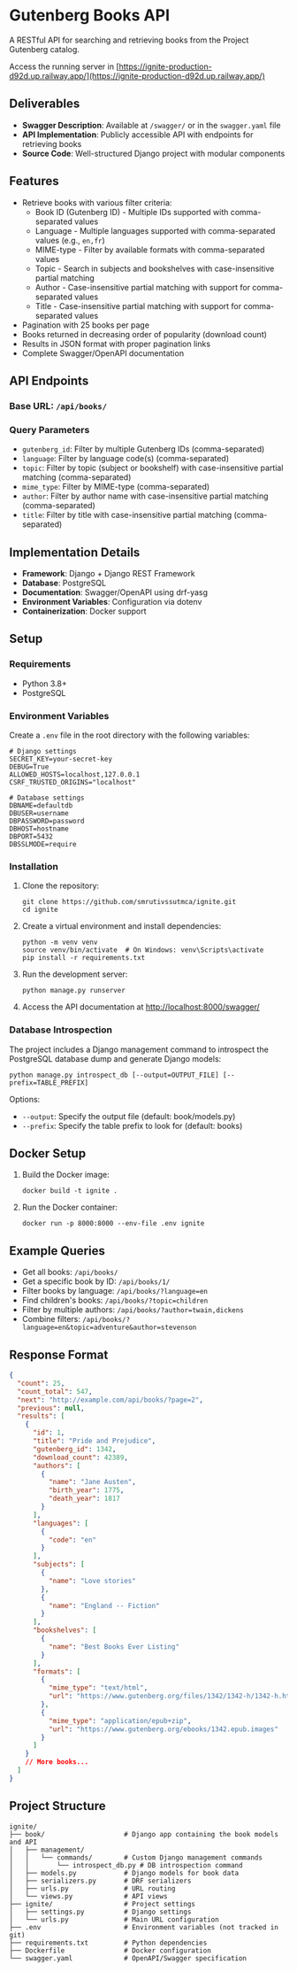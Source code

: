 # Gutenberg Books API

A RESTful API for searching and retrieving books from the Project Gutenberg catalog.

Access the running server in [https://ignite-production-d92d.up.railway.app/](https://ignite-production-d92d.up.railway.app/)

## Deliverables

- **Swagger Description**: Available at `/swagger/` or in the `swagger.yaml` file
- **API Implementation**: Publicly accessible API with endpoints for retrieving books
- **Source Code**: Well-structured Django project with modular components

## Features

- Retrieve books with various filter criteria:
  - Book ID (Gutenberg ID) - Multiple IDs supported with comma-separated values
  - Language - Multiple languages supported with comma-separated values (e.g., `en,fr`)
  - MIME-type - Filter by available formats with comma-separated values
  - Topic - Search in subjects and bookshelves with case-insensitive partial matching
  - Author - Case-insensitive partial matching with support for comma-separated values
  - Title - Case-insensitive partial matching with support for comma-separated values
- Pagination with 25 books per page
- Books returned in decreasing order of popularity (download count)
- Results in JSON format with proper pagination links
- Complete Swagger/OpenAPI documentation

## API Endpoints

### Base URL: `/api/books/`

### Query Parameters

- `gutenberg_id`: Filter by multiple Gutenberg IDs (comma-separated)
- `language`: Filter by language code(s) (comma-separated)
- `topic`: Filter by topic (subject or bookshelf) with case-insensitive partial matching (comma-separated)
- `mime_type`: Filter by MIME-type (comma-separated)
- `author`: Filter by author name with case-insensitive partial matching (comma-separated)
- `title`: Filter by title with case-insensitive partial matching (comma-separated)

## Implementation Details

- **Framework**: Django + Django REST Framework
- **Database**: PostgreSQL
- **Documentation**: Swagger/OpenAPI using drf-yasg
- **Environment Variables**: Configuration via dotenv
- **Containerization**: Docker support

## Setup

### Requirements

- Python 3.8+
- PostgreSQL

### Environment Variables

Create a `.env` file in the root directory with the following variables:
```
# Django settings
SECRET_KEY=your-secret-key
DEBUG=True
ALLOWED_HOSTS=localhost,127.0.0.1
CSRF_TRUSTED_ORIGINS="localhost"

# Database settings
DBNAME=defaultdb
DBUSER=username
DBPASSWORD=password
DBHOST=hostname
DBPORT=5432
DBSSLMODE=require
```

### Installation

1. Clone the repository:
   ```
   git clone https://github.com/smrutivssutmca/ignite.git
   cd ignite
   ```

2. Create a virtual environment and install dependencies:
   ```
   python -m venv venv
   source venv/bin/activate  # On Windows: venv\Scripts\activate
   pip install -r requirements.txt
   ```

3. Run the development server:
   ```
   python manage.py runserver
   ```

4. Access the API documentation at [http://localhost:8000/swagger/](http://localhost:8000/swagger/)

### Database Introspection

The project includes a Django management command to introspect the PostgreSQL database dump and generate Django models:

```
python manage.py introspect_db [--output=OUTPUT_FILE] [--prefix=TABLE_PREFIX]
```

Options:
- `--output`: Specify the output file (default: book/models.py)
- `--prefix`: Specify the table prefix to look for (default: books)

## Docker Setup

1. Build the Docker image:
   ```
   docker build -t ignite .
   ```

2. Run the Docker container:
   ```
   docker run -p 8000:8000 --env-file .env ignite
   ```

## Example Queries

- Get all books: `/api/books/`
- Get a specific book by ID: `/api/books/1/`
- Filter books by language: `/api/books/?language=en`
- Find children's books: `/api/books/?topic=children`
- Filter by multiple authors: `/api/books/?author=twain,dickens`
- Combine filters: `/api/books/?language=en&topic=adventure&author=stevenson`

## Response Format

```json
{
  "count": 25,
  "count_total": 547,
  "next": "http://example.com/api/books/?page=2",
  "previous": null,
  "results": [
    {
      "id": 1,
      "title": "Pride and Prejudice",
      "gutenberg_id": 1342,
      "download_count": 42389,
      "authors": [
        {
          "name": "Jane Austen",
          "birth_year": 1775,
          "death_year": 1817
        }
      ],
      "languages": [
        {
          "code": "en"
        }
      ],
      "subjects": [
        {
          "name": "Love stories"
        },
        {
          "name": "England -- Fiction"
        }
      ],
      "bookshelves": [
        {
          "name": "Best Books Ever Listing"
        }
      ],
      "formats": [
        {
          "mime_type": "text/html",
          "url": "https://www.gutenberg.org/files/1342/1342-h/1342-h.htm"
        },
        {
          "mime_type": "application/epub+zip",
          "url": "https://www.gutenberg.org/ebooks/1342.epub.images"
        }
      ]
    }
    // More books...
  ]
}
```

## Project Structure

```
ignite/
├── book/                    # Django app containing the book models and API
│   ├── management/
│   │   └── commands/        # Custom Django management commands
│   │       └── introspect_db.py # DB introspection command
│   ├── models.py            # Django models for book data
│   ├── serializers.py       # DRF serializers
│   ├── urls.py              # URL routing
│   └── views.py             # API views
├── ignite/                  # Project settings
│   ├── settings.py          # Django settings
│   └── urls.py              # Main URL configuration
├── .env                     # Environment variables (not tracked in git)
├── requirements.txt         # Python dependencies
├── Dockerfile               # Docker configuration
└── swagger.yaml             # OpenAPI/Swagger specification
```